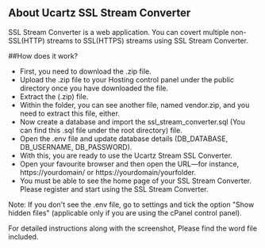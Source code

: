 ## About Ucartz  SSL Stream Converter

SSL Stream Converter is a web application. You can covert multiple non-SSL(HTTP) streams to SSL(HTTPS) streams using SSL Stream Converter.

##How does it work?


- First, you need to download the .zip file.
- Upload the .zip file to your Hosting control panel under the public directory once you have downloaded the file.
- Extract the (.zip) file.
- Within the folder, you can see another file, named vendor.zip, and you need to extract this file, either.
- Now create a database and import the ssl_stream_converter.sql (You can find this .sql file under the root directory) file.
- Open the .env file and update database details (DB_DATABASE, DB_USERNAME, DB_PASSWORD).
- With this, you are ready to use the Ucartz Stream SSL Converter.
- Open your favourite browser and then open the URL—for instance, https://yourdomain/ or https://yourdomain/yourfolder.
- You must be able to see the home page of your SSL Stream Converter. Please register and start using the SSL Stream Converter.

Note: If you don't see the .env file, go to settings and tick the option "Show hidden files" (applicable only if you are using the cPanel control panel).

For detailed instructions along with the screenshot, Please find the word file included.










